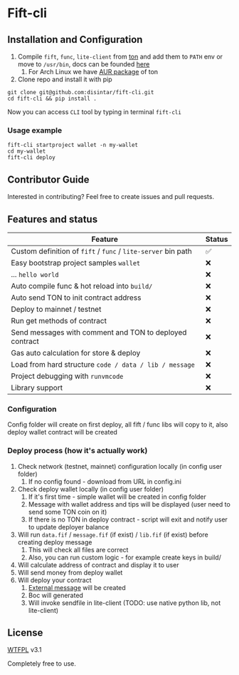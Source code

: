 # Fift-cli

## Installation and Configuration

1. Compile `fift`, `func`, `lite-client` from [ton](https://github.com/newton-blockchain/ton) and add them to `PATH` env
   or move to `/usr/bin`, docs can be founded [here](https://ton.org/docs/#/howto/getting-started)
    1. For Arch Linux we have [AUR package](https://aur.archlinux.org/packages/ton-git/) of ton
2. Clone repo and install it with pip

```
git clone git@github.com:disintar/fift-cli.git
cd fift-cli && pip install .
```

Now you can access `CLI` tool by typing in terminal `fift-cli`

### Usage example

```
fift-cli startproject wallet -n my-wallet
cd my-wallet
fift-cli deploy
```

## Contributor Guide

Interested in contributing? Feel free to create issues and pull requests.

## Features and status

| Feature                                                       | Status |
|---------------------------------------------------------------|--------|
| Custom definition of `fift` / `func` / `lite-server` bin path | ✅      |
| Easy bootstrap project samples `wallet`                       | ❌      |
| ... `hello world`                                             | ❌      |
| Auto compile func & hot reload into `build/`                  | ❌      |
| Auto send TON to init contract address                        | ❌      |
| Deploy to mainnet / testnet                                   | ❌      |
| Run get methods of contract                                   | ❌      |
| Send messages with comment and TON to deployed contract       | ❌      |
| Gas auto calculation for store & deploy                       | ❌      |
| Load from hard structure `code / data / lib / message`        | ❌      |
| Project debugging with `runvmcode`                            | ❌      |
| Library support                                               | ❌      |

### Configuration

Config folder will create on first deploy, all fift / func libs will copy to it, also deploy wallet contract will be
created

### Deploy process (how it's actually work)

1. Check network (testnet, mainnet) configuration locally (in config user folder)
   1. If no config found - download from URL in config.ini
2. Check deploy wallet locally (in config user folder)
   1. If it's first time - simple wallet will be created in config folder
   2. Message with wallet address and tips will be displayed (user need to send some TON coin on it)
   3. If there is no TON in deploy contract - script will exit and notify user to update deployer balance
3. Will run `data.fif` / `message.fif` (if exist) / `lib.fif` (if exist)  before creating deploy message
   1. This will check all files are correct
   2. Also, you can run custom logic - for example create keys in build/
4. Will calculate address of contract and display it to user
5. Will send money from deploy wallet
6. Will deploy your contract
   1. [External message](https://gist.github.com/tvorogme/fdb174ac0740b6a52d1dbdf85f4ddc63#file-generate-fif-L113) will be created
   2. Boc will generated
   3. Will invoke sendfile in lite-client (TODO: use native python lib, not lite-client)

## License

[WTFPL](https://github.com/dtf0/wtfpl) v3.1

Completely free to use.
